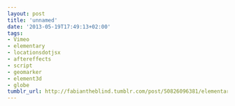 ```yaml
---
layout: post
title: 'unnamed'
date: '2013-05-19T17:49:13+02:00'
tags:
- Vimeo
- elementary
- locationsdotjsx
- aftereffects
- script
- geomarker
- element3d
- globe
tumblr_url: http://fabiantheblind.tumblr.com/post/50826096381/elementary-and-locations-quicktip
---
```

